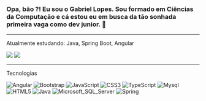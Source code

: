 ### Opa, bão ?! Eu sou o Gabriel Lopes. Sou formado em Ciências da Computação e cá estou eu em busca da tão sonhada primeira vaga como dev junior. 👋
<hr></hr>

Atualmente estudando: Java, Spring Boot, Angular

<div>
<img src="https://github-readme-stats.vercel.app/api?username=GabsLopes055&show_icons=true&theme=dark">
<img src="https://github-readme-stats.vercel.app/api/top-langs/?username=GabsLopes055&layout=compact&theme=dark"> 
</div>

<hr></hr>

Tecnologias
          

![Angular](https://img.shields.io/badge/Angular-DD0031?style=for-the-badge&logo=angular&logoColor=white)
![Bootstrap](https://img.shields.io/badge/Bootstrap-563D7C?style=for-the-badge&logo=bootstrap&logoColor=white)
![JavaScript](https://img.shields.io/badge/JavaScript-323330?style=for-the-badge&logo=javascript&logoColor=F7DF1E)
![CSS3](https://img.shields.io/badge/CSS3-1572B6?style=for-the-badge&logo=css3&logoColor=white)
![TypeScript](https://img.shields.io/badge/TypeScript-007ACC?style=for-the-badge&logo=typescript&logoColor=white)
![Mysql](https://img.shields.io/badge/MySQL-00000F?style=for-the-badge&logo=mysql&logoColor=white)
![HTML5](https://img.shields.io/badge/HTML5-E34F26?style=for-the-badge&logo=html5&logoColor=white)
![Java](https://img.shields.io/badge/Java-ED8B00?style=for-the-badge&logo=openjdk&logoColor=white)
![Microsoft_SQL_Server](https://img.shields.io/badge/Microsoft_SQL_Server-CC2927?style=for-the-badge&logo=microsoft-sql-server&logoColor=white)
![Spring](https://img.shields.io/badge/Spring-6DB33F?style=for-the-badge&logo=spring&logoColor=white)

